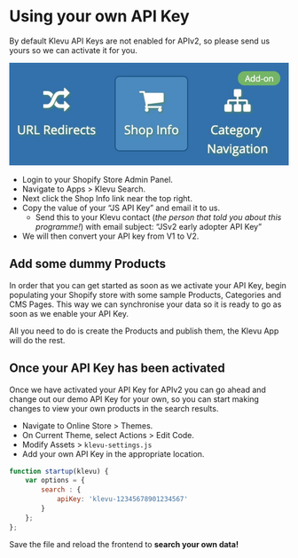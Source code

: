 # Using your own API Key

By default Klevu API Keys are not enabled for APIv2,
so please send us yours so we can activate it for you.

![Shop Info](/tutorial/shopify/your-api-key/images/shop-info.jpg)

- Login to your Shopify Store Admin Panel.
- Navigate to Apps > Klevu Search.
- Next click the Shop Info link near the top right.
- Copy the value of your “JS API Key” and email it to us.
    - Send this to your Klevu contact (_the person that told you about this programme!_) with email subject: “JSv2 early adopter API Key”
- We will then convert your API key from V1 to V2.

## Add some dummy Products

In order that you can get started as soon as we activate your API Key,
begin populating your Shopify store with some sample Products, Categories and CMS Pages.
This way we can synchronise your data so it is ready to go as soon as we enable your API Key.

All you need to do is create the Products and publish them, the Klevu App will do the rest.

## Once your API Key has been activated

Once we have activated your API Key for APIv2 you can go ahead and change out
our demo API Key for your own, so you can start making changes to view your own products
in the search results.

- Navigate to Online Store > Themes.
- On Current Theme, select Actions > Edit Code.
- Modify Assets > `klevu-settings.js`
- Add your own API Key in the appropriate location.

```js
function startup(klevu) {
    var options = {
        search : {
            apiKey: 'klevu-12345678901234567'
        }
    };
};
```

Save the file and reload the frontend to **search your own data!**
